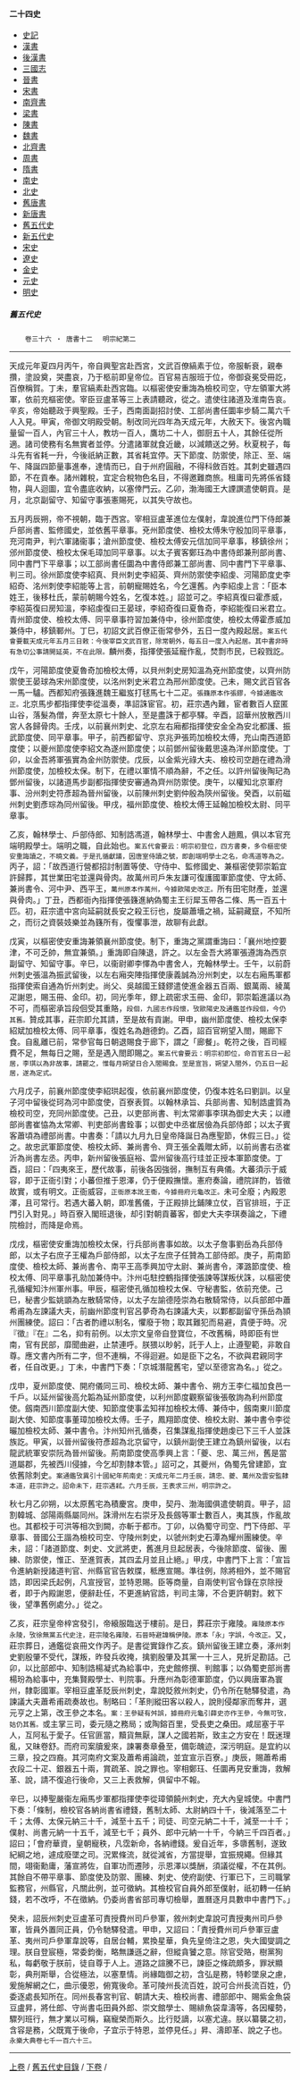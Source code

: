 



#### 二十四史

*   [史記](../a01/a01.md)
*   [漢書](../a02/a02.md)
*   [後漢書](../a03/a03.md)
*   [三國志](../a04/a04.md)
*   [晉書](../a05/a05.md)
*   [宋書](../a06/a06.md)
*   [南齊書](../a07/a07.md)
*   [梁書](../a08/a08.md)
*   [陳書](../a09/a09.md)
*   [魏書](../a10/a10.md)
*   [北齊書](../a11/a11.md)
*   [周書](../a12/a12.md)
*   [隋書](../a13/a13.md)
*   [南史](../a14/a14.md)
*   [北史](../a15/a15.md)
*   [舊唐書](../a16/a16.md)
*   [新唐書](../a17/a17.md)
*   [舊五代史](../a18/a18.md)
*   [新五代史](../a19/a19.md)
*   [宋史](../a20/a20.md)
*   [遼史](../a21/a21.md)
*   [金史](../a22/a22.md)
*   [元史](../a23/a23.md)
*   [明史](../a24/a24.md)


##### 舊五代史
　　`卷三十六 ‧ 唐書十二`
　`明宗紀第二`

* * *

天成元年夏四月丙午，帝自興聖宮赴西宮，文武百僚縞素于位，帝服斬衰，親奉攢，塗設奠，哭盡哀，乃于柩前即皇帝位。百官易吉服班于位，帝御袞冕受冊訖，百僚稱賀。丁未，羣官縞素赴西宮臨。以樞密使安重誨為檢校司空，守左領軍大將軍，依前充樞密使。宰臣豆盧革等三上表請聽政，從之。遣使往諸道及淮南告哀。辛亥，帝始聽政于興聖殿。壬子，西南面副招討使、工部尚書任圜率步騎二萬六千人入見。甲寅，帝御文明殿受朝。制改同光四年為天成元年，大赦天下。後宮內職量留一百人，內官三十人，教坊一百人，鷹坊二十人，御厨五十人，其餘任從所適。諸司使務有名無實者並停。分遣諸軍就食近畿，以減饋送之勞。秋夏稅子，每斗先有省耗一升，今後祇納正數，其省耗宜停。天下節度、防禦使，除正、至、端午、降誕四節量事進奉，達情而已，自于州府圓融，不得科斂百姓。其刺史雖遇四節，不在貢奉。諸州雜稅，宜定合稅物色名目，不得邀難商旅。租庸司先將係省錢物，與人迴圖，宜令盡底收納，以塞倖門云。乙卯，渤海國王大諲譔遣使朝貢。是月，北京副留守、知留守事張憲賜死，以其失守故也。

五月丙辰朔，帝不視朝，臨于西宮。宰相豆盧革進位左僕射，韋說進位門下侍郎兼戶部尚書、監修國史，並依舊平章事。兗州節度使、檢校太傅朱守殷加同平章事，充河南尹，判六軍諸衞事；滄州節度使、檢校太傅安元信加同平章事，移鎮徐州；邠州節度使、檢校太保毛璋加同平章事。以太子賓客鄭珏為中書侍郎兼刑部尚書、同中書門下平章事；以工部尚書任圜為中書侍郎兼工部尚書、同中書門下平章事、判三司。徐州節度使李紹真、貝州刺史李紹英、齊州防禦使李紹虔、河陽節度史李紹奇、洺州刺使李紹能等上言，前朝寵賜姓名，今乞還舊。內李紹虔上言：「臣本姓王，後移杜氏，蒙前朝賜今姓名，乞復本姓。」詔並可之。李紹真復曰霍彥威，李紹英復曰房知溫，李紹虔復曰王晏球，李紹奇復曰夏魯奇，李紹能復曰米君立。青州節度使、檢校太傅、同平章事符習加兼侍中，徐州節度使，檢校太傅霍彥威加兼侍中，移鎮鄆州。丁巳，初詔文武百僚正衙常參外，五日一度內殿起居。`案五代會要載天成元年五月三日敕：今後宰臣文武百官，除常朝外，每五日一度入內起居。其中書非時有急切公事請開延英，不在此限。`麟州奏，指揮使張延寵作亂，焚剽市民，已殺戮訖。

戊午，河陽節度使夏魯奇加檢校太傅，以貝州刺史房知溫為兗州節度使，以齊州防禦使王晏球為宋州節度使，以洺州刺史米君立為邢州節度使。己未，賜文武百官各一馬一驢。西都知府張籛進魏王繼岌打毬馬七十二疋。`張籛原本作張鏐，今據通鑑改正。`北京馬步都指揮使李從溫奏，準詔誅宦官。初，莊宗遇內難，宦者數百人竄匿山谷，落髮為僧，奔至太原七十餘人，至是盡誅于都亭驛。辛酉，詔華州放散西川宮人各歸骨肉。壬戌，以前襄州刺史、北京左右廂都指揮使安金全為安北都護、振武節度使、同平章事。甲子，前西都留守、京兆尹張筠加檢校太傅，充山南西道節度使；以夔州節度使李紹文為遂州節度使；以前鄧州留後戴思遠為洋州節度使。丁卯，以金吾將軍張實為金州防禦使。戊辰，以金紫光祿大夫、檢校司空趙在禮為滑州節度使，加檢校太保。制下，在禮以軍情不順為辭，不之任。以許州留後陶玘為鄧州留後，以諸道馬步副都指揮使安審通為齊州防禦使。庚午，以權知北京軍府事、汾州刺史符彥超為晉州留後，以前陳州刺史劉仲殷為陝州留後。癸酉，以前磁州刺史劉彥琮為同州留後。甲戌，福州節度使、檢校太傅王延翰加檢校太尉、同平章事。

乙亥，翰林學士、戶部侍郎、知制誥馮道，翰林學士、中書舍人趙鳳，俱以本官充端明殿學士。端明之職，自此始也。`案五代會要云：明宗初登位，四方書奏，多令樞密使安重誨讀之，不曉文義。于是孔循獻議，因唐室侍讀之號，即創端明學士之名，命馮道等為之。`丙子，詔：「故西道行營都招討制置等使、守侍中、監修國史、兼樞密使郭崇韜宜許歸葬，其世業田宅並還與骨肉。故萬州司戶朱友謙可復護國軍節度使、守太師、兼尚書令、河中尹、西平王，`萬州原本作萭州，今據歐陽史改正。`所有田宅財產，並還與骨肉。」丁丑，西都衙內指揮使張籛進納偽蜀主王衍犀玉帶各二條、馬一百五十匹。初，莊宗遣中宮向延嗣就長安之殺王衍也，旋屬蕭墻之禍，延嗣藏竄，不知所之，而衍之資裝妓樂並為籛所有，復懼事泄，故聊有此獻。

戊寅，以樞密使安重誨兼領襄州節度使。制下，重誨之黨謂重誨曰：「襄州地控要津，不可乏帥，無宜兼領。」重誨即自陳退，許之。以左金吾大將軍張遵誨為西京副留守、知留守事。辛巳，以衞尉卿李懌為中書舍人，充翰林學士。壬午，以前蔚州刺史張溫為振武留後，以左右廂突陣指揮使康義誠為汾州刺史，以左右廂馬軍都指揮使索自通為忻州刺史。尚父、吳越國王錢鏐遣使進金器五百兩、銀萬兩、綾萬疋謝恩，賜玉冊、金印。初，同光季年，鏐上疏密求玉冊、金印，郭崇韜進議以為不可，而樞密承旨段佪受其重賂，`段佪，九國志作段懷，攷歐陽史及通鑑並作段佪，今仍其舊。`贊成其事，莊宗即允其請，至是故有貢謝。甲申，幽州節度使、檢校太保李紹斌加檢校太傅、同平章事，復姓名為趙德鈞。乙酉，詔百官朔望入閤，賜廊下食。自亂離已前，常參官每日朝退賜食于廊下，謂之「廊餐」。乾符之後，百司經費不足，無每日之賜，至是遇入閤即賜之。`案五代會要云：明宗初即位，命百官五日一起居，李琪以為非故事，請罷之，惟每月朔望日合入閤賜食。至是宣旨，朔望入閤外，仍五日一起居，遂為定式。`

六月戊子，前襄州節度使李紹珙起復，依前襄州節度使，仍復本姓名曰劉訓。以皇子河中留後從珂為河中節度使，百寮表賀。以翰林承旨、兵部尚書、知制誥盧質為檢校司空，充同州節度使。己丑，以吏部尚書、判太常卿事李琪為御史大夫；以禮部尚書崔恊為太常卿、判吏部尚書銓事；以御史中丞崔居儉為兵部侍郎；以太子賓客蕭頃為禮部尚書。中書奏：「請以九月九日皇帝降誕日為應聖節，休假三日。」從之。故忠武軍節度使、檢校太師、兼尚書令、齊王張全義贈太師，以前尚書右丞崔沂為尚書左丞。丙申，新州留後張庭裕、雲州留後高行珪並正授本軍節度使。丁酉，詔曰：「四夷來王，歷代故事，前後各因強弱，撫制互有典儀。大蕃須示于威容，即于正衙引對；小蕃但推于恩澤，仍于便殿撫懷。憲府奏論，禮院詳酌，皆徵故實，或有明文。正衙威容，`正衙原本訛王衞，今據冊府元龜改正。`未可全廢；內殿恩澤，且可常行。若遇大蕃入朝，即准舊儀，于正殿排比鋪陳立仗，百官排班，于正門引入對見。」時百寮入閣班退後，却引對朝貢蕃客，御史大夫李琪奏論之，下禮院檢討，而降是命焉。

戊戌，樞密使安重誨加檢校太保，行兵部尚書事如故。以太子詹事劉岳為兵部侍郎，以太子右庶子王權為戶部侍郎，以太子左庶子任贊為工部侍郎。庚子，荊南節度使、檢校太師、兼尚書令、南平王高季興加守太尉、兼尚書令，澤潞節度使、檢校太傅、同平章事孔勍加兼侍中。汴州屯駐控鶴指揮使張諫等謀叛伏誅，以樞密使孔循權知汴州軍州事。甲辰，樞密使孔循加檢校太保、守秘書監，依前充使。己巳，秘書少監姚顗為左散騎常侍，以太子左諭德陸崇為右散騎常侍，以兵部郎中蕭希甫為左諫議大夫，前幽州節度判官呂夢奇為右諫議大夫，以鄴都副留守孫岳為頴州團練使。詔曰：「古者酌禮以制名，懼廢于物；取其難犯而易避，貴便于時。况『徵』『在』二名，抑有前例。以太宗文皇帝自登寶位，不改舊稱，時即臣有世南，官有民部，靡聞曲避，止禁連呼。朕猥以眇躬，託于人上，止遵聖範，非敢自尊。應文書內所有二字，但不連稱，不得迴避。如是臣下之名，不欲與君親同字者，任自改更。」丁未，中書門下奏：「京城潛龍舊宅，望以至德宮為名。」從之。

戊申，夏州節度使、開府儀同三司、檢校太師、兼中書令、朔方王李仁福加食邑一千戶。以延州留後高允韜為延州節度使，以利州節度觀察留後張敬詢為利州節度使。劔南西川節度副大使、知節度使事孟知祥加檢校太傅、兼侍中，劔南東川節度副大使、知節度事董璋加檢校太傅。壬子，鳳翔節度使、檢校太尉、兼中書令李從曮加檢校太師、兼中書令。汴州知州孔循奏，召集謀亂指揮使趙虔已下三千人並誅族訖。甲寅，以晉州留後符彥超為北京留守，以鎮州副使王建立為鎮州留後，以右龍武統軍安崇阮為晉州留後。荊南節度使高季興上言：「夔、忠、萬三州，舊是當道屬郡，先被西川侵據，今乞却割隸本管。」詔可之，其夔州，偽蜀先曾建節，宜依舊除刺史。`案通鑑攷異引十國紀年荊南史：天成元年二月壬辰，請忠、夔、萬州及雲安監隸本道，莊宗許之。詔命未下，莊宗遇弒。六月壬辰，王表求三州，明宗許之。`

秋七月乙卯朔，以太原舊宅為積慶宮。庚申，契丹、渤海國俱遣使朝貢。甲子，詔割韓城、郃陽兩縣屬同州。誅滑州左右崇牙及長劔等軍士數百人，夷其族，作亂故也。其都校于可洪等相次到闕，亦斬于都市。丁卯，以偽蜀守司空、門下侍郎、平章事、晉國公王諧為檢校司空、守陵州刺史，以虢州刺史石潭為耀州團練使。辛未，詔：「諸道節度、刺史、文武將吏，舊進月旦起居表，今後除節度、留後、團練、防禦使，惟正、至進賀表，其四孟月並且止絕。」甲戌，中書門下上言：「宣旨令進納新授諸道判官、州縣官官告敕牒，秪應宣賜。準往例，除將相外，並不賜官誥，即因梁氏起例，凡宣授官，並特恩賜。臣等商量，自兩使判官令錄在京除授者，即于內殿謝恩，便辭赴任，不更進納官誥，判司主簿，不合更許朝對。敕下後，望準舊例處分。」從之。

乙亥，莊宗皇帝梓宮發引，帝縗服臨送于樓前。是日，葬莊宗于雍陵。`雍陵原本作永陵，攷徐無黨五代史注，莊宗陵名雍陵，石晉時避諱稱伊陵。原本「永」字誤，今改正。`又，莊宗葬日，通鑑從哀冊文作丙子。是書從實錄作乙亥。鎮州留後王建立奏，涿州刺史劉殷肇不受代，謀叛，昨發兵收掩，擒劉殷肇及其黨一十三人，見折足勘詰。己卯，以比部郎中、知制誥楊凝式為給事中，充史館修撰、判館事；以偽蜀吏部尚書楊玢為給事中，充集賢殿學士、判院事。升應州為彰德軍節度，仍以興唐軍為寰州，隸彰國軍。宰相豆盧革貶辰州刺史，韋說貶敘州刺史，仍令所在馳驛發遣，為諫議大夫蕭希甫疏奏故也。制略曰：「革則縱田客以殺人，說則侵鄰家而奪井，選元亨之上第，改王參之本名。`案：王參疑有舛誤，據冊府元龜引薛史亦作王參，今無可攷，姑仍其舊。`或主掌三司，委元隨之務局；或陶鎔百里，受長吏之桑田。咸屈塞于平人，互阿私于愛子。任官匪當，黷貨無厭，謀人之國若斯，致主之方安在！既迷理亂，又昧卷舒。而府司案牘爰來，諫署奏章叠至，備彰醜迹，深污明庭。是宜約以三章，投之四裔。其河南府文案及蕭希甫論疏，並宜宣示百寮。」庚辰，賜蕭希甫衣段二十疋、銀器五十兩，賞疏革、說之罪也。宰相鄭珏、任圜再見安重誨，救解革、說，請不復追行後命，又三上表救解，俱留中不報。

辛巳，以捧聖嚴衞左廂馬步軍都指揮使李從璋領饒州刺史，充大內皇城使。中書門下奏：「條制，檢校官各納尚書省禮錢，舊制太師、太尉納四十千，後減落至二十千；太傅、太保元納三十千，減至十五千；司徒、司空元納二十千，減至一十千；僕射、尚書元納一十五千，減至七千；員外、郎中元納一十千，今納三千四百者。」詔曰；「會府華資，皇朝寵秩，凡霑新命，各納禮錢。爰自近年，多隳舊制，遂致紀綱之地，遽成廢墜之司。況累條流，就從減省，方當提舉，宜振規繩。但緣其間，翊衞勳庸，藩宣將佐，自軍功而遷陟，示恩澤以獎酬，須議從權，不在其例。其餘自不帶平章事、節度使及防禦、團練、刺史、使府副使、行軍已下，三司職掌監務官，州縣官，凡關此例，並可徵納。其檢校官自員外郎至僕射，祇初轉一任納錢，若不改呼，不在徵納。仍委尚書省部司專切檢舉，置曆逐月具數申中書門下。」

癸未，詔辰州刺史豆盧革可責授費州司戶參軍，敘州刺史韋說可責授夷州司戶參軍，皆員外置同正員，仍令馳驛發遣。甲申，又詔曰：「責授費州司戶參軍豆盧革、夷州司戶參軍韋說等，自居台輔，累換星華，負先皇倚注之恩，失大國燮調之理。朕自登宸極，常委鈞衡，略無謙遜之辭，但縱貪饕之意。除官受賂，樹黨狥私，每虧敬于朕前，徒自尊于人上。道路之諠騰不已，諫臣之條疏頗多，罪狀顯彰，典刑斯舉，合從極法，以塞羣情。尚緣臨御之初，含弘是務，特軫墜泉之慮，爰施解網之仁，曲示優恩，俯寬後命。革可陵州長流百姓，說可合州長流百姓，仍委逐處長知所在。同州長春宮判官、朝請大夫、檢校尚書、禮部郎中、賜紫金魚袋豆盧昇，將仕郎、守尚書屯田員外郎、崇文館學士、賜緋魚袋韋濤等，各因權勢，驟列班行，無才業以可稱，竊寵榮而斯久。比行貶謫，以塞尤違。朕以纂襲之初，含容是務，父既寬于後命，子宜示于特恩，並停見任。」昇、濤即革、說之子也。`永樂大典卷七千一百六十三。`

* * *

 [上卷](035.md) / [舊五代史目錄](a18.md) / [下卷](037.md) /			  

    